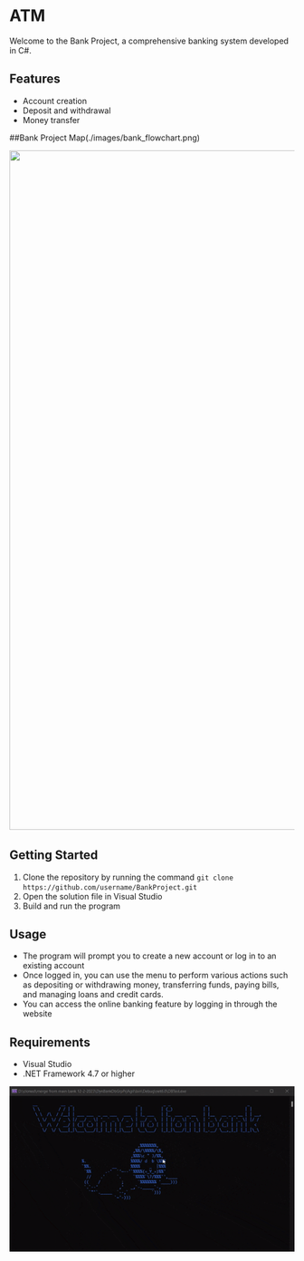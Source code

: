 # ATM
Welcome to the Bank Project, a comprehensive banking system developed in C#.
## Features
- Account creation
- Deposit and withdrawal
- Money transfer

##Bank Project Map(./images/bank_flowchart.png)

<img src = https://user-images.githubusercontent.com/113901667/212425073-1ecee820-61b0-4357-b118-a0027423ee17.png width="900" height="1200">

## Getting Started
1. Clone the repository by running the command `git clone https://github.com/username/BankProject.git`
2. Open the solution file in Visual Studio
3. Build and run the program

## Usage
- The program will prompt you to create a new account or log in to an existing account
- Once logged in, you can use the menu to perform various actions such as depositing or withdrawing money, transferring funds, paying bills, and managing loans and credit cards.
- You can access the online banking feature by logging in through the website

## Requirements
- Visual Studio
- .NET Framework 4.7 or higher


![Alt Text](https://github.com/Rezaeskandar/ATM/blob/main/ezgif.com-optimize.gif)
